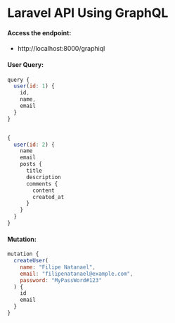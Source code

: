 # Laravel API Using GraphQL

#### Access the endpoint:
- http://localhost:8000/graphiql

#### User Query:

```Javascript
query {
  user(id: 1) {
    id,
    name,
    email
  }
}


{
  user(id: 2) {
    name
    email
    posts {
      title
      description
      comments {
        content
        created_at
      }
    }
  }
}

```

#### Mutation:

```Javascript
mutation {
  createUser(
    name: "Filipe Natanael",
    email: "filipenatanael@example.com",
    password: "MyPassWord#123"
  ) {
    id
    email
  }
}
```
